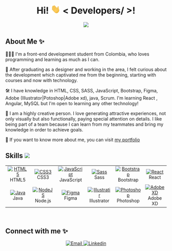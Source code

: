 <h1 align="center">Hi! 
  <img src="https://raw.githubusercontent.com/ABSphreak/ABSphreak/master/gifs/Hi.gif" width="30px"> < Developers/ >!
</h1>
  
<p align="center">
  <a href="https://github.com/DenverCoder1/readme-typing-svg">
    <img src="https://readme-typing-svg.herokuapp.com?font=Time+New+Roman&color=cyan&size=25&center=true&vCenter=true&width=600&height=100&lines=I'am+Carolina+Uribe+Botero..&hearts;++;Designer|Front-End+Developer;Software+development+student..<3">
  </a>
</p>
  
<h2> About Me ✨ </h2>

🙋🏼‍♀️ I'm a front-end development student from Colombia, who loves programming and learning as much as I can.
  
🚀  After graduating as a designer and working in the area, I felt curious about the development which captivated me from the beginning, starting with courses and now with technology.
  
🛠  I have knowledge in HTML, CSS, SASS, JavaScript, Bootstrap, Figma, Adobe (Illustrator|Potoshop|Adobe xd), java, Scrum. I'm learning React , Angular, MySQL but I'm open to learning any other technology!
  
🎨  I am a highly creative person. I love generating attractive experiences, not only visually but also functionally, paying special attention on details. I like being part of a team because I can learn from my teammates and bring my knowledge in order to achieve goals.
  
💼 If you want to know more about me, you can visit <a href="https://portafolio-carolina-uribe-botero.netlify.app/"> my portfolio </a>
  

  
<h2> Skills <img src = "https://media2.giphy.com/media/QssGEmpkyEOhBCb7e1/giphy.gif?cid=ecf05e47a0n3gi1bfqntqmob8g9aid1oyj2wr3ds3mg700bl&rid=giphy.gif" width = 32px> </h2>
  
<table align="center">
  <tbody>
    <tr>
    <td align="center" width="100">
      <a href="#">
        <img src="https://camo.githubusercontent.com/afd3139a285295c960e8cab5f69d684aaf3831c631e218ae4483a29cd450f7d0/68747470733a2f2f75706c6f61642e77696b696d656469612e6f72672f77696b6970656469612f636f6d6d6f6e732f362f36312f48544d4c355f6c6f676f5f616e645f776f72646d61726b2e737667" width="50" height="50" alt="HTML5" data-canonical-src="https://upload.wikimedia.org/wikipedia/commons/6/61/HTML5_logo_and_wordmark.svg" style="max-width: 100%;">
      </a>
      <br>HTML5
    </td>
    <td align="center" width="100">
      <a href="#">
        <img src="https://camo.githubusercontent.com/b24794bf48946ae7053e015da9a19047d087b19d43cb1aff6f89341cc34e1dd4/68747470733a2f2f75706c6f61642e77696b696d656469612e6f72672f77696b6970656469612f636f6d6d6f6e732f642f64352f435353335f6c6f676f5f616e645f776f72646d61726b2e737667" width="50" height="50" alt="CSS3" data-canonical-src="https://upload.wikimedia.org/wikipedia/commons/d/d5/CSS3_logo_and_wordmark.svg" style="max-width: 100%;">
      </a>
      <br>CSS3
    </td>
    <td align="center" width="100">
      <a href="#">
        <img src="https://camo.githubusercontent.com/19c442403fb0e923bbc655300a74ce3175f68171d9331aa9fd1d4e6b9a84977c/68747470733a2f2f75706c6f61642e77696b696d656469612e6f72672f77696b6970656469612f636f6d6d6f6e732f392f39392f556e6f6666696369616c5f4a6176615363726970745f6c6f676f5f322e737667" width="50" height="50" alt="JavaScript" data-canonical-src="https://upload.wikimedia.org/wikipedia/commons/9/99/Unofficial_JavaScript_logo_2.svg" style="max-width: 100%;">
      </a>
      <br>JavaScript
    </td>
    <td align="center" width="100">
      <a href="#">
        <img src="https://camo.githubusercontent.com/4f9c6c8e7f4ccbb6dd1ff854a40fa80e90974f37665b8c1e8f9149c7c80a5186/68747470733a2f2f75706c6f61642e77696b696d656469612e6f72672f77696b6970656469612f636f6d6d6f6e732f392f39362f536173735f4c6f676f5f436f6c6f722e737667" width="50" height="50" alt="Sass" data-canonical-src="https://upload.wikimedia.org/wikipedia/commons/9/96/Sass_Logo_Color.svg" style="max-width: 100%;">
      </a>
      <br>Sass
    </td>
    <td align="center" width="100">
      <a href="#">
        <img src="https://camo.githubusercontent.com/e76db96833cc2ba21cac7145b4446a5673a4e70026e0b215ab48b21ad9532648/68747470733a2f2f75706c6f61642e77696b696d656469612e6f72672f77696b6970656469612f636f6d6d6f6e732f622f62322f426f6f7473747261705f6c6f676f2e737667" width="50" height="40" alt="Bootstrap" data-canonical-src="https://upload.wikimedia.org/wikipedia/commons/b/b2/Bootstrap_logo.svg" style="max-width: 100%;">
      </a>
      <br>Bootstrap
    </td>
    <td align="center" width="100">
      <a href="#">
        <img src="https://camo.githubusercontent.com/faf0782d01ec9e993c2e258fa995f0fc9171a14969d2129bbf5a5816df7e7b62/68747470733a2f2f7777772e766563746f726c6f676f2e7a6f6e652f6c6f676f732f72656163746a732f72656163746a732d69636f6e2e737667" width="50" height="50" alt="React" data-canonical-src="https://www.vectorlogo.zone/logos/reactjs/reactjs-icon.svg" style="max-width: 100%;">
      </a>
      <br>React
    </td>
      </tr>
    <tr>
      <td align="center" width="100">
      <a href="#">
        <img src="https://cdn-icons-png.flaticon.com/512/5968/5968282.png" width="50" height="50" alt="Java" style="max-width: 100%;">
      </a>
      <br>Java
    </td>
    <td align="center" width="100">
      <a href="#">
        <img src="https://camo.githubusercontent.com/b3c60985de9c613b233acb4d5c3b620bbaec04d217c03b600b18e870712b53c3/68747470733a2f2f75706c6f61642e77696b696d656469612e6f72672f77696b6970656469612f636f6d6d6f6e732f642f64392f4e6f64652e6a735f6c6f676f2e737667" width="50" height="50" alt="NodeJS" data-canonical-src="https://upload.wikimedia.org/wikipedia/commons/d/d9/Node.js_logo.svg" style="max-width: 100%;">
      </a>
      <br>Node.js
    </td>
        </td>
         <td align="center" width="100">
      <a href="#">
        <img src="https://cdn-icons-png.flaticon.com/512/5968/5968705.png" width="50" height="50" alt="Figma" style="max-width: 100%;">
      </a>
      <br>Figma
    </td>
     <td align="center" width="100">
      <a href="#">
        <img src="https://cdn-icons-png.flaticon.com/512/5968/5968472.png" width="50" height="50" alt="Illustratir" style="max-width: 100%;">
      </a>
      <br>Illustrator
    </td>
       <td align="center" width="100">
      <a href="#">
        <img src="https://cdn-icons-png.flaticon.com/512/5968/5968520.png" width="50" height="50" alt="Photoshop" style="max-width: 100%;">
      </a>
      <br>Photoshop
    </td>
    <td align="center" width="100">
      <a href="#">
        <img src="https://cdn-icons-png.flaticon.com/512/5611/5611129.png" width="50" height="50" alt="Adobe XD" style="max-width: 100%;">
      </a>
      <br>Adobe XD
    </td>  
    </tr>    
   
</tbody>
  </table>
  <br>
  
  <h2> Connect with me ✨</h2>
  <div  align="center" width="100">
      <a href="mailto:uribebotero.carolina@gmail.com">
        <img src="https://cdn-icons-png.flaticon.com/512/732/732200.png" width="40" height="40" alt="Email" style="max-width: 100%, margin-right: 1.25rem;">
      </a>
        <a href="https://www.linkedin.com/in/carolina-uribe-botero-7b0839195">
        <img src="https://cdn-icons-png.flaticon.com/512/3536/3536505.png" width="30" height="30" alt="Linkedin" style="max-width: 100%, margin-right: 1.25rem;">
      </a>
  </div>







